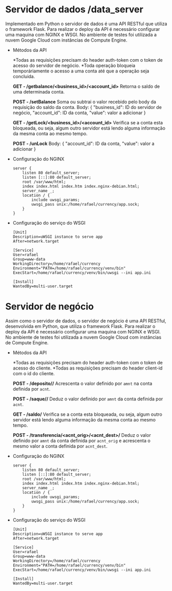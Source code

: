 # Servidor de dados /data_server
Implementado em Python o servidor de dados é uma API  RESTful que utiliza o framework Flask.
Para realizar o deploy da API é necessário configurar uma maquina com NGINX e WSGI. No ambiente de testes foi utilizada a nuvem Google Cloud com instâncias de Compute Engine.

 - Métodos da API
 
     \*Todas as requisições precisam do header auth-token com o token de acesso do servidor de negócio.
     \*Toda operação bloqueia temporáriamente o acesso a uma conta até que a operação seja concluida.

	**GET - /getbalance/<business_id>/<account_id>**
	 Retorna o saldo de uma determinada conta.
	 
	**POST - /setBalance**
	Soma ou subtrai o valor recebido pelo body da requisição do saldo da conta.
	Body: { "business_id": ID do servidor de negócio, "account_id": ID da conta, "value": valor a adicionar }
	
	**GET - /getLock/<business_id>/<account_id>**
	Verifica se a conta esta bloqueada, ou seja, algum outro servidor está lendo alguma informação da mesma conta ao mesmo tempo.
	
	**POST - /unLock**
	Body: { "account_id": ID da conta, "value": valor a adicionar }

- Configuração do NGINX
    ```
    server {
    	listen 80 default_server;
    	listen [::]:80 default_server;
    	root /var/www/html;
    	index index.html index.htm index.nginx-debian.html;
    	server_name _;
    	location / {
    		include uwsgi_params;
    		uwsgi_pass unix:/home/rafael/currency/app.sock;
    	}
    }
    ```
- Configuração do serviço do WSGI
    ```
    [Unit]
    Description=uWSGI instance to serve app
    After=network.target
    
    [Service]
    User=rafael
    Group=www-data
    WorkingDirectory=/home/rafael/currency
    Environment="PATH=/home/rafael/currency/venv/bin"
    ExecStart=/home/rafael/currency/venv/bin/uwsgi --ini app.ini
    
    [Install]
    WantedBy=multi-user.target
    ```

# Servidor de negócio
Assim como o servidor de dados, o servidor de negócio é uma API  RESTful, desenvolvida em Python, que utiliza o framework Flask.
Para realizar o deploy da API é necessário configurar uma maquina com NGINX e WSGI. No ambiente de testes foi utilizada a nuvem Google Cloud com instâncias de Compute Engine.

 - Métodos da API
 
     \*Todas as requisições precisam do header auth-token com o token de acesso do cliente.
     \*Todas as requisições precisam do header client-id com o id do cliente.

	**POST - /deposito/<acnt>/<amnt>**
    Acrescenta o valor definido por `amnt` na conta definida por `acnt`.
	 
	**POST - /saque/<acnt>/<amnt>**
    Deduz o valor definido por `amnt` da conta definida por `acnt`.
	
	**GET - /saldo/<acnt>**
	Verifica se a conta esta bloqueada, ou seja, algum outro servidor está lendo alguma informação da mesma conta ao mesmo tempo.
	
	**POST - /transferencia/<acnt_orig>/<acnt_dest>/<amnt>**
    Deduz o valor definido por `amnt` da conta definida por `acnt_orig` e acrescenta o mesmo valor a conta definida por `acnt_dest`.

- Configuração do NGINX
    ```
    server {
    	listen 80 default_server;
    	listen [::]:80 default_server;
    	root /var/www/html;
    	index index.html index.htm index.nginx-debian.html;
    	server_name _;
    	location / {
    		include uwsgi_params;
    		uwsgi_pass unix:/home/rafael/currency/app.sock;
    	}
    }
    ```
- Configuração do serviço do WSGI
    ```
    [Unit]
    Description=uWSGI instance to serve app
    After=network.target
    
    [Service]
    User=rafael
    Group=www-data
    WorkingDirectory=/home/rafael/currency
    Environment="PATH=/home/rafael/currency/venv/bin"
    ExecStart=/home/rafael/currency/venv/bin/uwsgi --ini app.ini
    
    [Install]
    WantedBy=multi-user.target
    ```